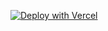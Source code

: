 [![Deploy with Vercel](https://vercel.com/button)](https://vercel.com/new/git/import?s=https://github.com/NengzX/NengzXMP3)
